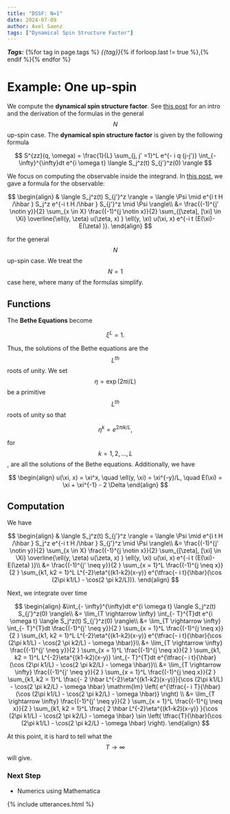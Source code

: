 ```yaml
---
title: "DSSF: N=1"
date: 2024-07-09
author: Axel Saenz
tags: ["Dynamical Spin Structure Factor"]
---
```


***Tags:*** {%for tag in page.tags %} *{{tag}}*{% if forloop.last != true %},{% endif %}{% endfor %}

# Example: One up-spin

We compute the **dynamical spin structure factor**. 
See [this post](/URSA23/2024/07/02/diss.html) for an intro and the derivation of the formulas in the general $$N$$ up-spin case.
The **dynamical spin structure factor** is given by the following formula

$$
S^{zz}(q, \omega) = \frac{1}{L} \sum_{j, j' =1}^L e^{- i q (j-j')} \int_{- \infty}^{\infty}dt e^{i \omega t} \langle S_j^z(t) S_{j'}^z(0) \rangle
$$

We focus on computing the observable inside the integrand. 
In [this post](/URSA23/2024/07/02/diss.html), we gave a formula for the observable:

$$
\begin{align}
& \langle S_j^z(t) S_{j'}^z \rangle = \langle \Psi \mid e^{i t H /\hbar } S_j^z e^{-i t H /\hbar } S_{j'}^z \mid \Psi \rangle\\
&= \frac{(-1)^{j' \notin y}}{2}  \sum_{x \in X} \frac{(-1)^{j \notin x}}{2} \sum_{[\zeta], [\xi] \in \Xi} \overline{\ell(y, \zeta) u(\zeta, x) } \ell(y, \xi) u(\xi, x) e^{-i t (E(\xi)- E(\zeta) )}.
\end{align}
$$

for the general $$N$$ up-spin case. 
We treat the $$N=1$$ case here, where many of the formulas simplify. 

## Functions

The **Bethe Equations** become

$$
\xi^L = 1.
$$

Thus, the solutions of the Bethe equations are the $$L^{th}$$ roots of unity.
We set $$ \eta = \exp(2 \pi i /L)$$ be a primitive $$L^{th}$$ roots of unity so that

$$
\eta^{k} = e^{2 \pi i k /L},
$$

for $$k=1, 2, \dots, L$$, are all the solutions of the Bethe equations.
Additionally, we have

$$
\begin{align}
u(\xi, x) = \xi^x, \quad \ell(y, \xi) = \xi^{-y}/L, \quad E(\xi) = \xi + \xi^{-1} - 2 \Delta
\end{align}
$$

## Computation

We have

$$
\begin{align}
& \langle S_j^z(t) S_{j'}^z \rangle = \langle \Psi \mid e^{i t H /\hbar } S_j^z e^{-i t H /\hbar } S_{j'}^z \mid \Psi \rangle\\
&= \frac{(-1)^{j' \notin y}}{2}  \sum_{x \in X} \frac{(-1)^{j \notin x}}{2} \sum_{[\zeta], [\xi] \in \Xi} \overline{\ell(y, \zeta) u(\zeta, x) } \ell(y, \xi) u(\xi, x) e^{-i t (E(\xi)- E(\zeta) )}\\
&= \frac{(-1)^{j' \neq y}}{2 }  \sum_{x = 1}^L \frac{(-1)^{j \neq x}}{2 } \sum_{k1, k2 = 1}^L L^{-2}\eta^{(k1-k2)(x-y)} e^{\tfrac{- i t}{\hbar}(\cos (2\pi k1/L) - \cos(2 \pi k2/L))}.
\end{align}
$$

Next, we integrate over time 

$$
\begin{align}
&\int_{- \infty}^{\infty}dt e^{i \omega t} \langle S_j^z(t) S_{j'}^z(0) \rangle\\
&= \lim_{T \rightarrow \infty} \int_{- T}^{T}dt e^{i \omega t} \langle S_j^z(t) S_{j'}^z(0) \rangle\\
&= \lim_{T \rightarrow \infty} \int_{- T}^{T}dt  \frac{(-1)^{j' \neq y}}{2 }  \sum_{x = 1}^L \frac{(-1)^{j \neq x}}{2 } \sum_{k1, k2 = 1}^L L^{-2}\eta^{(k1-k2)(x-y)} e^{\tfrac{- i t}{\hbar}(\cos (2\pi k1/L) - \cos(2 \pi k2/L) - \omega \hbar)}\\
&= \lim_{T \rightarrow \infty} \frac{(-1)^{j' \neq y}}{2 }  \sum_{x = 1}^L \frac{(-1)^{j \neq x}}{2 } \sum_{k1, k2 = 1}^L L^{-2}\eta^{(k1-k2)(x-y)} \int_{- T}^{T}dt e^{\tfrac{- i t}{\hbar}(\cos (2\pi k1/L) - \cos(2 \pi k2/L) - \omega \hbar)}\\
&= \lim_{T \rightarrow \infty} \frac{(-1)^{j' \neq y}}{2 }  \sum_{x = 1}^L \frac{(-1)^{j \neq x}}{2 } \sum_{k1, k2 = 1}^L \frac{- 2 \hbar L^{-2}\eta^{(k1-k2)(x-y)}}{\cos (2\pi k1/L) - \cos(2 \pi k2/L) - \omega \hbar}  \mathrm{Im} \left( e^{\tfrac{- i T}{\hbar}(\cos (2\pi k1/L) - \cos(2 \pi k2/L) - \omega \hbar)} \right) \\
&= \lim_{T \rightarrow \infty} \frac{(-1)^{j' \neq y}}{2 }  \sum_{x = 1}^L \frac{(-1)^{j \neq x}}{2 } \sum_{k1, k2 = 1}^L \frac{ 2 \hbar L^{-2}\eta^{(k1-k2)(x-y)} }{\cos (2\pi k1/L) - \cos(2 \pi k2/L) - \omega \hbar}  \sin \left( \tfrac{T}{\hbar}(\cos (2\pi k1/L) - \cos(2 \pi k2/L) - \omega \hbar) \right).
\end{align}
$$

At this point, it is hard to tell what the $$T \rightarrow \infty$$ will give. 

### Next Step

- Numerics using Mathematica



{% include utterances.html %}
